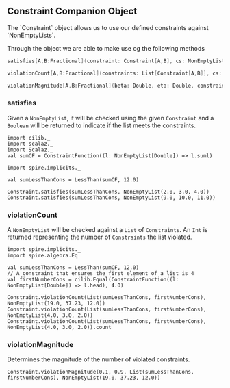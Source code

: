 ## Constraint Companion Object

<div class="callout callout-info">
The `Constraint` object allows us to use our defined constraints against `NonEmptyLists`.
</div>

Through the object we are able to make use og the following methods

```scala
satisfies[A,B:Fractional](constraint: Constraint[A,B], cs: NonEmptyList[A])(implicit ev: Eq[B]): Boolean

violationCount[A,B:Fractional](constraints: List[Constraint[A,B]], cs: NonEmptyList[A]): ViolationCount

violationMagnitude[A,B:Fractional](beta: Double, eta: Double, constraints: List[Constraint[A,B]], cs: NonEmptyList[A])(implicit e: Eq[B]): Double
```

### satisfies

Given a `NonEmptyList`, it will be checked using the given `Constraint` and a `Boolean` will be returned to indicate if 
the list meets the constraints.

```tut:book:invisible
import cilib._
import scalaz._
import Scalaz._
val sumCF = ConstraintFunction((l: NonEmptyList[Double]) => l.suml)
```
```tut:book:silent
import spire.implicits._

val sumLessThanCons = LessThan(sumCF, 12.0)
```
```tut:book
Constraint.satisfies(sumLessThanCons, NonEmptyList(2.0, 3.0, 4.0))
Constraint.satisfies(sumLessThanCons, NonEmptyList(9.0, 10.0, 11.0))
```

### violationCount

A `NonEmptyList` will be checked against a `List` of `Constraints`.
An `Int` is returned representing the number of `Constraints` the list violated.

```tut:book:silent
import spire.implicits._
import spire.algebra.Eq

val sumLessThanCons = LessThan(sumCF, 12.0)
// A constraint that ensures the first element of a list is 4
val firstNumberCons = cilib.Equal(ConstraintFunction((l: NonEmptyList[Double]) => l.head), 4.0) 
```

```tut:book
Constraint.violationCount(List(sumLessThanCons, firstNumberCons), NonEmptyList(19.0, 37.23, 12.0))
Constraint.violationCount(List(sumLessThanCons, firstNumberCons), NonEmptyList(4.0, 3.0, 2.0))
Constraint.violationCount(List(sumLessThanCons, firstNumberCons), NonEmptyList(4.0, 3.0, 2.0)).count
```

### violationMagnitude

Determines the magnitude of the number of violated constraints.

```tut:book
Constraint.violationMagnitude(0.1, 0.9, List(sumLessThanCons, firstNumberCons), NonEmptyList(19.0, 37.23, 12.0))
```
